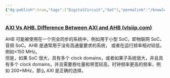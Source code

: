 ```yaml
---
{"dg-publish":true,"tags":["DigitalCircuit","SoC"],"permalink":"/knowledge point/SoC Design/Bus/AXI vs. AHB/","dgPassFrontmatter":true}
---
```


### [AXI Vs AHB. Difference Between AXI and AHB (vlsiip.com)](http://www.vlsiip.com/amba/axi_vs_ahb.html)
AHB 可能被使用在一个完全同步的系统中，例如用于小型 SoC，即物联网 SoC、音频 SoC。AHB 是通常用于没有高通量要求的系统， 或者在运行频率相对较低，例如<150 MHz。  
但是，如果 SoC 很大，具有多个 clock domains，或者如果子系统很大，并且具有多个 clock domains，并且需要吞吐量和带宽较高，时钟频率更高的频率，例如 200+MHz，那么 AXI 是正确的选择。